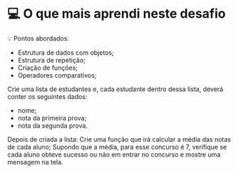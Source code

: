 # 💻 O que mais aprendi neste desafio

<aside>
💡 Pontos abordados:

- Estrutura de dados com objetos;
- Estrutura de repetição;
- Criação de funções;
- Operadores comparativos;

</aside>

Crie uma lista de estudantes e, cada estudante dentro dessa lista, deverá conter os seguintes dados:

<ul>
  <li>nome;</li>
  <li>nota da primeira prova;</li>
  <li>nota da segunda prova.</li>
</ul>


Depois de criada a lista:
Crie uma função que irá calcular a média das notas de cada aluno;
Supondo que a média, para esse concurso é 7, verifique se cada aluno obteve sucesso ou não em entrar no concurso e mostre uma mensagem na tela. 
